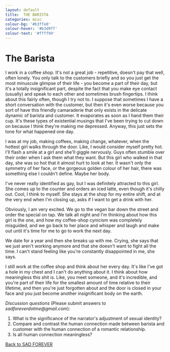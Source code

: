```yaml
---
layout: default
title:  THE BARISTA
categories: misc
colour-bg: '#b3ffe0'
colour-hover: '#b3d9ff'
colour-text: '#ffff99'
---
```

<h1>The Barista</h1>

<p>I work in a coffee shop. It's not a great job - repetitive, doesn't pay that well, often lonely.
You only talk to the customers briefly and so you just get the most minuscule glimpse of their life -
you become a part of their day, but it's a totally insignificant part, despite the fact that you make
eye contact (usually) and speak to each other and sometimes brush fingertips. I think about this fairly
often, though I try not to. I suppose that sometimes I have a short conversation with the customer, but
then it's even worse because you sort of have this friendly camaraderie that only exists in the delicate
dynamic of barista and customer. It evaporates as soon as I hand them their cup. It's these types of
existential musings that I've been trying to cut down on because I think they're making me depressed.
Anyway, this just sets the tone for what happened one day.</p>
<p>I was at my job, making coffees, making change, whatever, when the hottest girl walks through the door.
Like, I would consider myself pretty hot. I'll flash a smile at a girl and she'll giggle nervously. Guys
often stumble over their order when I ask them what they want. But this girl who walked in that day, she
was so hot that it almost hurt to look at her. It wasn't only the symmetry of her face, or the gorgeous
golden colour of her hair, there was something else I couldn't define. Maybe her body.</p>
<p>I've never really identified as gay, but I was definitely attracted to this girl. She comes up to the
counter and orders an iced latte, even though it's chilly out. Cool, I think to myself. She stays at the
shop for my entire shift, and at the very end when I'm closing up, asks if I want to get a drink with her.</p>
<p>Obviously, I am very excited. We go to the vegan bar down the street and order the special on tap. We
talk all night and I'm thinking about how this girl is the one, and how my coffee-shop cynicism was
completely misguided, and we go back to her place and whisper and laugh and make out until it's time for
me to go to work the next day.</p>
<p>We date for a year and then she breaks up with me. Crying, she says that we just aren't working anymore
and that she doesn't want to fight all the time. I can't stand feeling like you're constantly disappointed
in me, she says.</p>
<p>I still work at the coffee shop and think about her every day. It's like I've got a hole in my chest and
I can't do anything about it. I think about how meaningless this shit is. Like, you meet someone, and it's
incredible, and you're part of their life for the smallest amount of time relative to their lifetime, and
then you're just forgotten about and the door is closed in your face and you just become another insignificant
body on the earth.</p>

<p><em>Discussion questions</em> (Please submit answers to <em>sadforeverdotme@gmail.com</em>):</p>
<ol>
  <li>What is the significance of the narrator's adjustment of sexual identity?</li>
  <li>Compare and contrast the human connection made between barista and customer with the human connection of a romantic relationship.</li>
  <li>Is all human connection meaningless?</li>
</ol>
<p><u><a href="/index.html">Back to SAD FOREVER</a></u></p>

